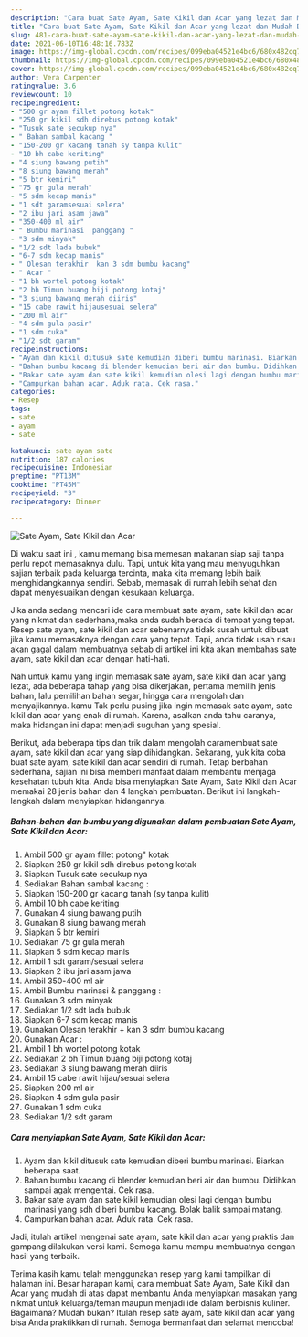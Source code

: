 ```yaml
---
description: "Cara buat Sate Ayam, Sate Kikil dan Acar yang lezat dan Mudah Dibuat"
title: "Cara buat Sate Ayam, Sate Kikil dan Acar yang lezat dan Mudah Dibuat"
slug: 481-cara-buat-sate-ayam-sate-kikil-dan-acar-yang-lezat-dan-mudah-dibuat
date: 2021-06-10T16:48:16.783Z
image: https://img-global.cpcdn.com/recipes/099eba04521e4bc6/680x482cq70/sate-ayam-sate-kikil-dan-acar-foto-resep-utama.jpg
thumbnail: https://img-global.cpcdn.com/recipes/099eba04521e4bc6/680x482cq70/sate-ayam-sate-kikil-dan-acar-foto-resep-utama.jpg
cover: https://img-global.cpcdn.com/recipes/099eba04521e4bc6/680x482cq70/sate-ayam-sate-kikil-dan-acar-foto-resep-utama.jpg
author: Vera Carpenter
ratingvalue: 3.6
reviewcount: 10
recipeingredient:
- "500 gr ayam fillet potong kotak"
- "250 gr kikil sdh direbus potong kotak"
- "Tusuk sate secukup nya"
- " Bahan sambal kacang "
- "150-200 gr kacang tanah sy tanpa kulit"
- "10 bh cabe keriting"
- "4 siung bawang putih"
- "8 siung bawang merah"
- "5 btr kemiri"
- "75 gr gula merah"
- "5 sdm kecap manis"
- "1 sdt garamsesuai selera"
- "2 ibu jari asam jawa"
- "350-400 ml air"
- " Bumbu marinasi  panggang "
- "3 sdm minyak"
- "1/2 sdt lada bubuk"
- "6-7 sdm kecap manis"
- " Olesan terakhir  kan 3 sdm bumbu kacang"
- " Acar "
- "1 bh wortel potong kotak"
- "2 bh Timun buang biji potong kotaj"
- "3 siung bawang merah diiris"
- "15 cabe rawit hijausesuai selera"
- "200 ml air"
- "4 sdm gula pasir"
- "1 sdm cuka"
- "1/2 sdt garam"
recipeinstructions:
- "Ayam dan kikil ditusuk sate kemudian diberi bumbu marinasi. Biarkan beberapa saat."
- "Bahan bumbu kacang di blender kemudian beri air dan bumbu. Didihkan sampai agak mengentai. Cek rasa."
- "Bakar sate ayam dan sate kikil kemudian olesi lagi dengan bumbu marinasi yang sdh diberi bumbu kacang. Bolak balik sampai matang."
- "Campurkan bahan acar. Aduk rata. Cek rasa."
categories:
- Resep
tags:
- sate
- ayam
- sate

katakunci: sate ayam sate 
nutrition: 187 calories
recipecuisine: Indonesian
preptime: "PT13M"
cooktime: "PT45M"
recipeyield: "3"
recipecategory: Dinner

---
```



![Sate Ayam, Sate Kikil dan Acar](https://img-global.cpcdn.com/recipes/099eba04521e4bc6/680x482cq70/sate-ayam-sate-kikil-dan-acar-foto-resep-utama.jpg)

Di waktu  saat ini , kamu memang bisa memesan makanan siap saji tanpa perlu repot memasaknya dulu. Tapi, untuk kita yang mau menyuguhkan sajian terbaik pada keluarga tercinta, maka kita memang lebih baik menghidangkannya sendiri. Sebab, memasak di rumah lebih sehat dan dapat menyesuaikan dengan kesukaan keluarga.

Jika anda sedang mencari ide cara membuat sate ayam, sate kikil dan acar yang nikmat dan sederhana,maka anda sudah berada di tempat yang tepat. Resep sate ayam, sate kikil dan acar  sebenarnya tidak susah untuk dibuat jika kamu memasaknya dengan cara yang tepat. Tapi, anda tidak usah risau akan gagal dalam membuatnya 
sebab di artikel ini kita akan membahas sate ayam, sate kikil dan acar dengan hati-hati.  



Nah untuk kamu yang ingin memasak sate ayam, sate kikil dan acar yang lezat, ada beberapa tahap yang bisa dikerjakan, pertama memilih jenis bahan, lalu pemilihan bahan segar, hingga cara mengolah dan menyajikannya. kamu Tak perlu pusing jika ingin memasak sate ayam, sate kikil dan acar yang enak di rumah. Karena, asalkan anda  tahu caranya, maka hidangan ini dapat menjadi suguhan yang spesial.

Berikut, ada beberapa tips dan trik dalam mengolah caramembuat sate ayam, sate kikil dan acar yang siap dihidangkan. Sekarang, yuk kita coba buat sate ayam, sate kikil dan acar sendiri di rumah. Tetap berbahan sederhana, sajian ini bisa memberi manfaat dalam membantu menjaga kesehatan tubuh kita. Anda bisa menyiapkan Sate Ayam, Sate Kikil dan Acar memakai 28 jenis bahan dan 4 langkah pembuatan. Berikut ini langkah-langkah dalam menyiapkan hidangannya.

<!--inarticleads1-->

##### Bahan-bahan dan bumbu yang digunakan dalam pembuatan Sate Ayam, Sate Kikil dan Acar:

1. Ambil 500 gr ayam fillet potong&#34; kotak
1. Siapkan 250 gr kikil sdh direbus potong kotak
1. Siapkan Tusuk sate secukup nya
1. Sediakan  Bahan sambal kacang :
1. Siapkan 150-200 gr kacang tanah (sy tanpa kulit)
1. Ambil 10 bh cabe keriting
1. Gunakan 4 siung bawang putih
1. Gunakan 8 siung bawang merah
1. Siapkan 5 btr kemiri
1. Sediakan 75 gr gula merah
1. Siapkan 5 sdm kecap manis
1. Ambil 1 sdt garam/sesuai selera
1. Siapkan 2 ibu jari asam jawa
1. Ambil 350-400 ml air
1. Ambil  Bumbu marinasi &amp; panggang :
1. Gunakan 3 sdm minyak
1. Sediakan 1/2 sdt lada bubuk
1. Siapkan 6-7 sdm kecap manis
1. Gunakan  Olesan terakhir + kan 3 sdm bumbu kacang
1. Gunakan  Acar :
1. Ambil 1 bh wortel potong kotak
1. Sediakan 2 bh Timun buang biji potong kotaj
1. Sediakan 3 siung bawang merah diiris
1. Ambil 15 cabe rawit hijau/sesuai selera
1. Siapkan 200 ml air
1. Siapkan 4 sdm gula pasir
1. Gunakan 1 sdm cuka
1. Sediakan 1/2 sdt garam




<!--inarticleads2-->

##### Cara menyiapkan Sate Ayam, Sate Kikil dan Acar:

1. Ayam dan kikil ditusuk sate kemudian diberi bumbu marinasi. Biarkan beberapa saat.
1. Bahan bumbu kacang di blender kemudian beri air dan bumbu. Didihkan sampai agak mengentai. Cek rasa.
1. Bakar sate ayam dan sate kikil kemudian olesi lagi dengan bumbu marinasi yang sdh diberi bumbu kacang. Bolak balik sampai matang.
1. Campurkan bahan acar. Aduk rata. Cek rasa.




Jadi, itulah artikel mengenai  sate ayam, sate kikil dan acar  yang praktis dan gampang dilakukan versi kami. Semoga kamu mampu membuatnya dengan hasil yang terbaik. 

Terima kasih kamu telah menggunakan resep yang kami tampilkan di halaman ini. Besar harapan kami, cara membuat  Sate Ayam, Sate Kikil dan Acar yang mudah di atas dapat membantu Anda menyiapkan masakan yang nikmat untuk keluarga/teman maupun menjadi ide dalam berbisnis kuliner. Bagaimana? Mudah bukan? Itulah resep sate ayam, sate kikil dan acar yang bisa Anda praktikkan di rumah. Semoga bermanfaat dan selamat mencoba!

